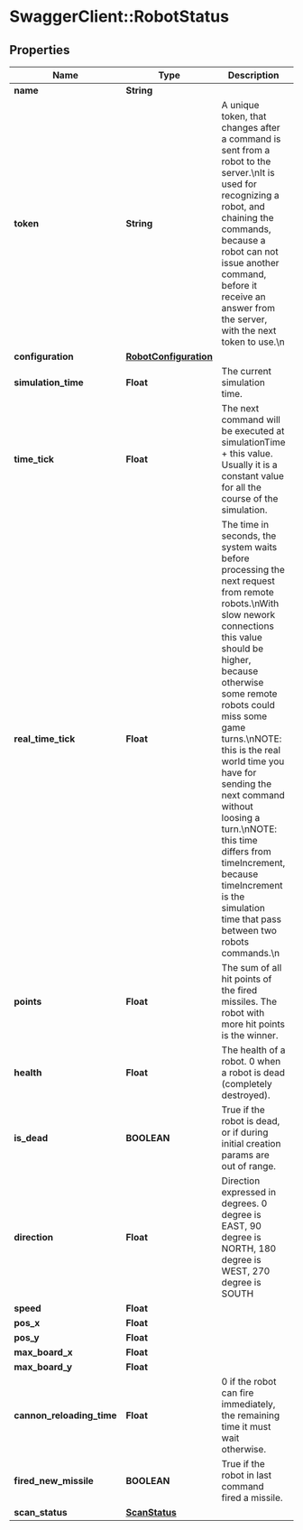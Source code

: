 # SwaggerClient::RobotStatus

## Properties
Name | Type | Description | Notes
------------ | ------------- | ------------- | -------------
**name** | **String** |  | 
**token** | **String** | A unique token, that changes after a command is sent from a robot to the server.\nIt is used for recognizing a robot, and chaining the commands, because a robot can not issue another command, before it receive an answer from the server, with the next token to use.\n | 
**configuration** | [**RobotConfiguration**](RobotConfiguration.md) |  | 
**simulation_time** | **Float** | The current simulation time. | 
**time_tick** | **Float** | The next command will be executed at simulationTime + this value. Usually it is a constant value for all the course of the simulation. | 
**real_time_tick** | **Float** | The time in seconds, the system waits before processing the next request from remote robots.\nWith slow nework connections this value should be higher, because otherwise some remote robots could miss some game turns.\nNOTE: this is the real world time you have for sending the next command without loosing a turn.\nNOTE: this time differs from timeIncrement, because timeIncrement is the simulation time that pass between two robots commands.\n | 
**points** | **Float** | The sum of all hit points of the fired missiles. The robot with more hit points is the winner. | [optional] 
**health** | **Float** | The health of a robot. 0 when a robot is dead (completely destroyed). | 
**is_dead** | **BOOLEAN** | True if the robot is dead, or if during initial creation params are out of range. | 
**direction** | **Float** | Direction expressed in degrees. 0 degree is EAST, 90 degree is NORTH, 180 degree is WEST, 270 degree is SOUTH | 
**speed** | **Float** |  | 
**pos_x** | **Float** |  | 
**pos_y** | **Float** |  | 
**max_board_x** | **Float** |  | 
**max_board_y** | **Float** |  | 
**cannon_reloading_time** | **Float** | 0 if the robot can fire immediately, the remaining time it must wait otherwise. | 
**fired_new_missile** | **BOOLEAN** | True if the robot in last command fired a missile. | 
**scan_status** | [**ScanStatus**](ScanStatus.md) |  | [optional] 


